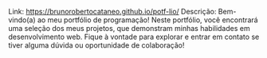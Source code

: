 Link: https://brunorobertocataneo.github.io/potf-lio/ Descrição: Bem-vindo(a) ao meu portfólio de programação! Neste portfólio, você encontrará uma seleção dos meus projetos, que demonstram minhas habilidades em desenvolvimento web. Fique à vontade para explorar e entrar em contato se tiver alguma dúvida ou oportunidade de colaboração!
